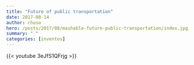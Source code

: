 ```yaml
---
title: "Future of public transportation"
date: 2017-08-14
author: chuso
hero: /posts/2017/08/mashable-future-public-transportation/index.jpg
summary: " "
categories: [inventos]
---
```


{{< youtube 3eJfS1QFrjg >}}
